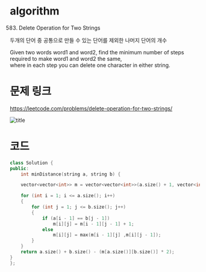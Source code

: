 ﻿# algorithm 
583. Delete Operation for Two Strings
  

두개의 단어 중 공통으로 만들 수 있는 단어를 제외한 나머지 단어의 개수

Given two words word1 and word2, find the minimum number of steps required to make word1 and word2 the same,   
where in each step you can delete one character in either string.  
  
# 문제 링크    
https://leetcode.com/problems/delete-operation-for-two-strings/


![title](https://github.com/jungmin3834/algorithm/blob/master/image/delete-operation-for-two-strings.png)

# 코드

```cpp
class Solution {
public:
    int minDistance(string a, string b) {

	vector<vector<int>> m = vector<vector<int>>(a.size() + 1, vector<int>(b.size() + 1, 0));

	for (int i = 1; i <= a.size(); i++)
	{
		for (int j = 1; j <= b.size(); j++)
		{
			if (a[i - 1] == b[j - 1])
				m[i][j] = m[i - 1][j - 1] + 1;
			else
				m[i][j] = max(m[i - 1][j] ,m[i][j - 1]);
		}
	}
	return a.size() + b.size() - (m[a.size()][b.size()] * 2);
}
};

```
